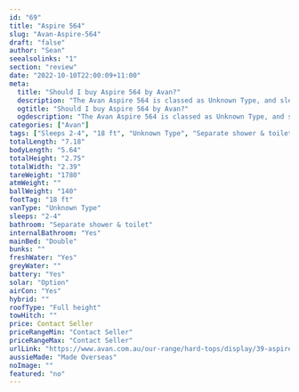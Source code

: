```yaml
---
id: "69"
title: "Aspire 564"
slug: "Avan-Aspire-564"
draft: "false"
author: "Sean"
seealsolinks: "1"
section: "review"
date: "2022-10-10T22:00:09+11:00"
meta:
  title: "Should I buy Aspire 564 by Avan?"
  description: "The Avan Aspire 564 is classed as Unknown Type, and sleeps 2-4 people. It is Made Overseas and comes in at 18 ft. It generally has Separate shower & toilet."
  ogtitle: "Should I buy Aspire 564 by Avan?"
  ogdescription: "The Avan Aspire 564 is classed as Unknown Type, and sleeps 2-4 people. It is Made Overseas and comes in at 18 ft. It generally has Separate shower & toilet."
categories: ["Avan"]
tags: ["Sleeps 2-4", "18 ft", "Unknown Type", "Separate shower & toilet", "Full height", "Price Unknown", "Made Overseas"]
totalLength: "7.18"
bodyLength: "5.64"
totalHeight: "2.75"
totalWidth: "2.39"
tareWeight: "1780"
atmWeight: ""
ballWeight: "140"
footTag: "18 ft"
vanType: "Unknown Type"
sleeps: "2-4"
bathroom: "Separate shower & toilet"
internalBathroom: "Yes"
mainBed: "Double"
bunks: ""
freshWater: "Yes"
greyWater: ""
battery: "Yes"
solar: "Option"
airCon: "Yes"
hybrid: ""
roofType: "Full height"
towHitch: ""
price: Contact Seller
priceRangeMin: "Contact Seller"
priceRangeMax: "Contact Seller"
urlLink: "https://www.avan.com.au/our-range/hard-tops/display/39-aspire-564-600-series-hardtop"
aussieMade: "Made Overseas"
noImage: ""
featured: "no"
---
```

